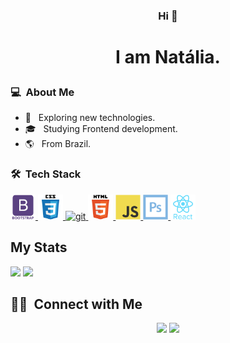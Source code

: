 ### <p align="center"> Hi 👋
# <p align="center"> I am Natália.
### 💻 &nbsp;About Me 
- 🤔 &nbsp; Exploring new technologies.
- 🎓 &nbsp; Studying Frontend development.
- :earth_americas: &nbsp; From Brazil.
### 🛠 &nbsp;Tech Stack
  <a href="https://getbootstrap.com" target="_blank"> <img src="https://raw.githubusercontent.com/devicons/devicon/master/icons/bootstrap/bootstrap-plain-wordmark.svg" alt="bootstrap" width="40" height="40"/> </a> <a href="https://www.w3schools.com/css/" target="_blank"> <img src="https://raw.githubusercontent.com/devicons/devicon/master/icons/css3/css3-original-wordmark.svg" alt="css3" width="40" height="40"/> </a> <a href="https://git-scm.com/" target="_blank"> <img src="https://www.vectorlogo.zone/logos/git-scm/git-scm-icon.svg" alt="git" width="40" height="40"/> </a> <a href="https://www.w3.org/html/" target="_blank"> <img src="https://raw.githubusercontent.com/devicons/devicon/master/icons/html5/html5-original-wordmark.svg" alt="html5" width="40" height="40"/> </a> <a href="https://developer.mozilla.org/en-US/docs/Web/JavaScript" target="_blank"> <img src="https://raw.githubusercontent.com/devicons/devicon/master/icons/javascript/javascript-original.svg" alt="javascript" width="40" height="40"/> </a> <a href="https://www.photoshop.com/en" target="_blank"> <img src="https://raw.githubusercontent.com/devicons/devicon/master/icons/photoshop/photoshop-line.svg" alt="photoshop" width="40" height="40"/> </a> <a href="https://reactjs.org/" target="_blank"> <img src="https://raw.githubusercontent.com/devicons/devicon/master/icons/react/react-original-wordmark.svg" alt="react" width="40" height="40"/> </a>

## My Stats
<p>
<a>
  <img height="160em" src="https://github-readme-stats.vercel.app/api?username=NataliaFloridi&show_icons=true&theme=radical" />
  <img height="160em" src="https://github-readme-stats-eight-theta.vercel.app/api/top-langs/?username=NataliaFloridi&theme=radical&layout=compact&exclude_lang=java+r" />
</a>
</p>

##  🤝🏻 &nbsp;Connect with Me

<p align="center">
<a href="https://www.linkedin.com/in/natalia-floridi//"><img src="https://img.shields.io/badge/-Natália%20Floridi-0077B5?style=flat-square&logo=Linkedin&logoColor=white"/></a>
<a href="mailto:nataliafloridi@gmail.com"><img src="https://img.shields.io/badge/-nataliafloridi@gmail.com-D14836?style=flat-square&logo=Gmail&logoColor=white"/></a>
